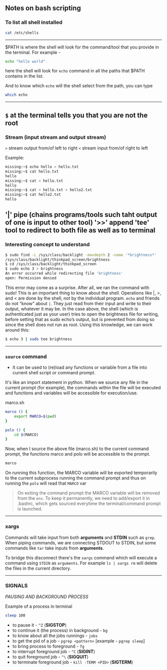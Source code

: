 ## Notes on bash scripting

### To list all shell installed
```bash
cat /etc/shells
```
---

$PATH is where the shell will look for the command/tool that you provide in the terminal. For example -
```bash
echo "hello world"
```
here the shell will look for `echo` command in all the paths that $PATH contains in the list.

And to know which `echo` will the shell select from the path, you can type
```bash
which echo
```
---

`$` at the terminal tells you that you are not the root
---
### Stream (input stream and output stream)

`>` stream output from/of left to right
`<` stream input from/of right to left

Example:
```bash
missing:~$ echo hello > hello.txt
missing:~$ cat hello.txt
hello
missing:~$ cat < hello.txt
hello
missing:~$ cat < hello.txt > hello2.txt
missing:~$ cat hello2.txt
hello
```

'|' pipe (chains programs/tools such taht output of one is input to other tool)
'>>' append
'tee' tool to redirect to both file as well as to terminal 
---
### Interesting concept to understand

```bash
$ sudo find -L /sys/class/backlight -maxdepth 2 -name '*brightness*'
/sys/class/backlight/thinkpad_screen/brightness
$ cd /sys/class/backlight/thinkpad_screen
$ sudo echo 3 > brightness
An error occurred while redirecting file 'brightness'
open: Permission denied
```

This error may come as a surprise. After all, we ran the command with sudo! This is an important thing to know about the shell. Operations like |, >, and < are done by the shell, not by the individual program. 
`echo` and friends do not “know” about `|`. They just read from their input and write to their output, whatever it may be. In the case above, the shell (which is authenticated just as your user) tries to open the brightness file for writing, before setting that as sudo echo’s output, but is prevented from doing so since the shell does not run as root. Using this knowledge, we can work around this:
```bash
$ echo 3 | sudo tee brightness
```
---

### `source` command
* It can be used to (re)load any functions or variable from a file into current shell script or command prompt.

It's like an import statement in python. When we source any file in the current prompt (for example), the commands within the file will be executed and functions and variables will be accessible for execution/use.

marco.sh
```bash
marco () {
    export MARCO=$(pwd)
}

polo () {
    cd $(MARCO)
}
```

Now, when I source the above file (marco.sh) to the current command prompt, the functions marco and polo will be accessible to the prompt.

```bash
marco
```
On running this function, the MARCO variable will be exported temporarily to the current subprocess running the command prompt and thus on running the `polo` will read that `MARCO` var

> On exiting the command prompt the MARCO variable will be removed from the `env`. To keep it permanently, we need to add/export it in .bashrc, which gets sourced everytime the terminal/command prompt is launched.

---
### xargs

Commands will take input from both __arguments__ and __STDIN__ such as `grep`. When piping commands, we are connecting STDOUT to STDIN, but some commands like `tar` take inputs from __arguments__.

To bridge this disconnect there's the `xargs` command which will execute a command using `STDIN` as `arguments`.
For example `ls | xargs rm` will delete the files in the current directory.

---

### SIGNALS
_PAUSING AND BACKGROUND PROCESS_

Example of a process in terminal
```bash
sleep 100
```

* to pause it - `^Z` (__SIGSTOP__)
* to continue it (the process) in background - `bg`
* to know about all the jobs runnings - `jobs`
* to get the pid of a job - `pgrep <pattern>` [example - `pgrep sleep`]
* to bring process to foreground - `fg`
* to interrupt foreground job - `^C` (__SIGINT__)
* to quit foreground job - `^\` (__SIGQUIT__)
* to terminate foreground job - `kill -TERM <PID>` (__SIGTERM__)

